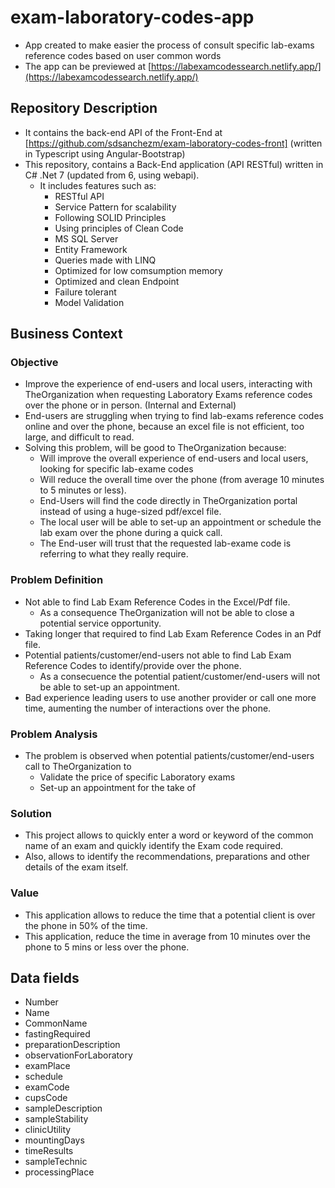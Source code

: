 # exam-laboratory-codes-app

- App created to make easier the process of consult specific lab-exams reference codes based on user common words
- The app can be previewed at [https://labexamcodessearch.netlify.app/](https://labexamcodessearch.netlify.app/)

## Repository Description 

- It contains the back-end API of the Front-End at [https://github.com/sdsanchezm/exam-laboratory-codes-front] (written in Typescript using Angular-Bootstrap)
- This repository, contains a Back-End application (API RESTful) written in C# .Net 7 (updated from 6, using webapi).
    - It includes features such as:
        - RESTful API 
        - Service Pattern for scalability
        - Following SOLID Principles
        - Using principles of Clean Code
        - MS SQL Server
        - Entity Framework
        - Queries made with LINQ
        - Optimized for low comsumption memory
        - Optimized and clean Endpoint 
        - Failure tolerant
        - Model Validation


## Business Context

### Objective

- Improve the experience of end-users and local users, interacting with TheOrganization when requesting Laboratory Exams reference codes over the phone or in person. (Internal and External)
- End-users are struggling when trying to find lab-exams reference codes online and over the phone, because an excel file is not efficient, too large, and difficult to read.
- Solving this problem, will be good to TheOrganization because:
    - Will improve the overall experience of end-users and local users, looking for specific lab-exame codes
    - Will reduce the overall time over the phone (from average 10 minutes to 5 minutes or less).
    - End-Users will find the code directly in TheOrganization portal instead of using a huge-sized pdf/excel file.
    - The local user will be able to set-up an appointment or schedule the lab exam over the phone during a quick call.
    - The End-user will trust that the requested lab-exame code is referring to what they really require.


### Problem Definition

- Not able to find Lab Exam Reference Codes in the Excel/Pdf file.
    - As a consequence TheOrganization will not be able to close a potential service opportunity.
- Taking longer that required to find Lab Exam Reference Codes in an Pdf file.
- Potential patients/customer/end-users not able to find Lab Exam Reference Codes to identify/provide over the phone. 
    - As a consecuence the potential patient/customer/end-users will not be able to set-up an appointment.
- Bad experience leading users to use another provider or call one more time, aumenting the number of interactions over the phone.


### Problem Analysis

- The problem is observed when potential patients/customer/end-users call to TheOrganization to 
    - Validate the price of specific Laboratory exams
    - Set-up an appointment for the take of 

### Solution
- This project allows to quickly enter a word or keyword of the common name of an exam and quickly identify the Exam code required. 
- Also, allows to identify the recommendations, preparations and other details of the exam itself.

### Value
- This application allows to reduce the time that a potential client is over the phone in 50% of the time.
- This application, reduce the time in average from 10 minutes over the phone to 5 mins or less over the phone.


## Data fields

- Number
- Name
- CommonName
- fastingRequired
- preparationDescription
- observationForLaboratory
- examPlace
- schedule
- examCode
- cupsCode
- sampleDescription
- sampleStability
- clinicUtility
- mountingDays
- timeResults
- sampleTechnic
- processingPlace





